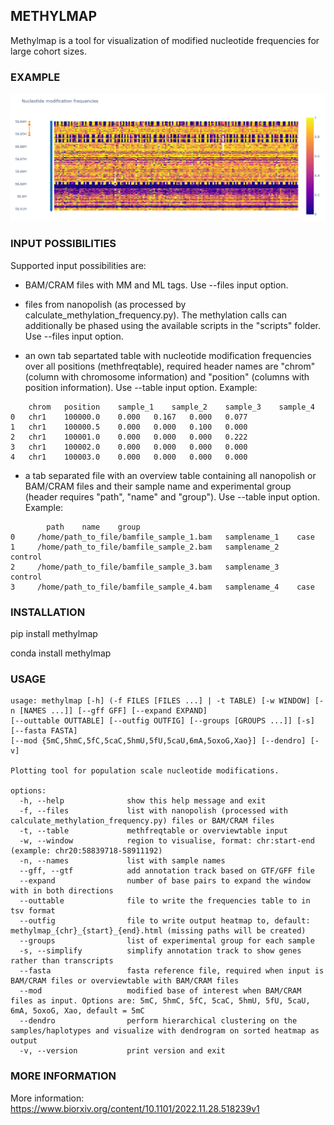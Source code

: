 ## METHYLMAP

Methylmap is a tool for visualization of modified nucleotide frequencies for large cohort sizes. 

### EXAMPLE

![GNAS methylmap](example/20221213182515.png)  

### INPUT POSSIBILITIES

Supported input possibilities are:

- BAM/CRAM files with MM and ML tags. Use --files input option.

- files from nanopolish (as processed by calculate_methylation_frequency.py). The methylation calls can additionally be phased using the available scripts in the "scripts" folder. Use --files input option.

- an own tab separtated table with nucleotide modification frequencies over all positions (methfreqtable), required header names are "chrom" (column with chromosome information) and "position" (columns with position information). Use --table input option. Example:
```
	chrom	position	sample_1	sample_2	sample_3	sample_4
0	chr1	100000.0	0.000	0.167	0.000	0.077
1	chr1	100000.5	0.000	0.000	0.100	0.000
2	chr1	100001.0	0.000	0.000	0.000	0.222
3	chr1	100002.0	0.000	0.000	0.000	0.000
4	chr1	100003.0	0.000	0.000	0.000	0.000
```

- a tab separated file with an overview table containing all nanopolish or BAM/CRAM files and their sample name and experimental group (header requires "path", "name" and "group"). Use --table input option. Example:
```
        path    name    group
0     /home/path_to_file/bamfile_sample_1.bam   samplename_1    case
1     /home/path_to_file/bamfile_sample_2.bam   samplename_2    control
2     /home/path_to_file/bamfile_sample_3.bam   samplename_3    control
3     /home/path_to_file/bamfile_sample_4.bam   samplename_4    case
````

### INSTALLATION

pip install methylmap

conda install methylmap

### USAGE

```
usage: methylmap [-h] (-f FILES [FILES ...] | -t TABLE) [-w WINDOW] [-n [NAMES ...]] [--gff GFF] [--expand EXPAND] 
[--outtable OUTTABLE] [--outfig OUTFIG] [--groups [GROUPS ...]] [-s] [--fasta FASTA] 
[--mod {5mC,5hmC,5fC,5caC,5hmU,5fU,5caU,6mA,5oxoG,Xao}] [--dendro] [-v]

Plotting tool for population scale nucleotide modifications.

options:
  -h, --help              show this help message and exit
  -f, --files             list with nanopolish (processed with calculate_methylation_frequency.py) files or BAM/CRAM files
  -t, --table             methfreqtable or overviewtable input
  -w, --window            region to visualise, format: chr:start-end (example: chr20:58839718-58911192)
  -n, --names             list with sample names
  --gff, --gtf            add annotation track based on GTF/GFF file
  --expand                number of base pairs to expand the window with in both directions
  --outtable              file to write the frequencies table to in tsv format
  --outfig                file to write output heatmap to, default: methylmap_{chr}_{start}_{end}.html (missing paths will be created)
  --groups                list of experimental group for each sample
  -s, --simplify          simplify annotation track to show genes rather than transcripts
  --fasta                 fasta reference file, required when input is BAM/CRAM files or overviewtable with BAM/CRAM files
  --mod                   modified base of interest when BAM/CRAM files as input. Options are: 5mC, 5hmC, 5fC, 5caC, 5hmU, 5fU, 5caU, 6mA, 5oxoG, Xao, default = 5mC
  --dendro                perform hierarchical clustering on the samples/haplotypes and visualize with dendrogram on sorted heatmap as output
  -v, --version           print version and exit
  ```

### MORE INFORMATION

More information: https://www.biorxiv.org/content/10.1101/2022.11.28.518239v1